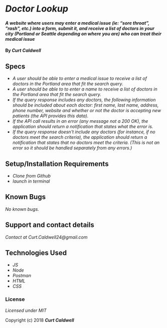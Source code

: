 # _Doctor Lookup_

#### _A website where users may enter a medical issue (ie: “sore throat”, "rash", etc.) into a form, submit it, and receive a list of doctors in your city (Portland or Seattle depending on where you are) who can treat their medical issue_

#### By _**Curt Caldwell**_

## Specs

* _A user should be able to enter a medical issue to receive a list of doctors in the Portland area that fit the search query._
* _A user should be able to to enter a name to receive a list of doctors in the Portland area that fit the search query._
* _If the query response includes any doctors, the following information should be included about each doctor: first name, last name, address, phone number, website and whether or not the doctor is accepting new patients (the API provides this data)._
* _If the API call results in an error (any message not a 200 OK), the application should return a notification that states what the error is._
* _If the query response doesn't include any doctors (for instance, if no doctors meet the search criteria), the application should return a notification that states that no doctors meet the criteria. (This is not an error so it should be handled separately from any errors.)_


## Setup/Installation Requirements

* _Clone from Github_
* _launch in terminal_




## Known Bugs

_No known bugs._

## Support and contact details

_Contact at Curt.Caldwell24@gmail.com_

## Technologies Used

* _JS_
* _Node_
* _Postman_
* _HTML_
* _CSS_

### License

*Licensed under MIT*

Copyright (c) 2018 **_Curt Caldwell_**
